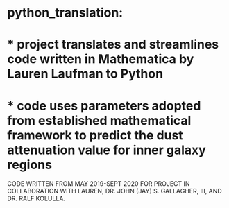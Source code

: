 # python_translation:
# * project translates and streamlines code written in Mathematica by Lauren Laufman to Python
# * code uses parameters adopted from established mathematical framework to predict the dust attenuation value for inner galaxy regions

CODE WRITTEN FROM MAY 2019-SEPT 2020 FOR PROJECT IN COLLABORATION WITH LAUREN, DR. JOHN (JAY) S. GALLAGHER, III, AND DR. RALF KOLULLA.
